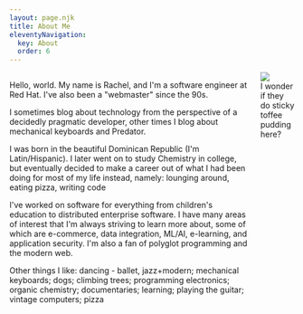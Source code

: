 ```yaml
---
layout: page.njk
title: About Me
eleventyNavigation:
  key: About
  order: 6
---
```


<div class="columns">
<section class="column is-three-quarters">

Hello, world. My name is Rachel, and I'm a software engineer at Red Hat. I've also been a "webmaster" since the 90s.

I sometimes blog about technology from the perspective of a decidedly pragmatic developer, other times I blog about mechanical keyboards and Predator.

I was born in the beautiful Dominican Republic (I'm Latin/Hispanic). I later went on to study Chemistry in college, but eventually decided to make a career out of what I had been doing for most of my life instead, namely: lounging around, eating pizza, writing code

I've worked on software for everything from children's education to distributed enterprise software. I have many areas of interest that I'm always striving to learn more about, some of which are e-commerce, data integration, ML/AI, e-learning, and application security. I'm also a fan of polyglot programming and the modern web.

<p class="marquee">
   <span>
   Other things I like: dancing - ballet, jazz+modern; mechanical keyboards; dogs; climbing trees; programming electronics; organic chemistry; documentaries; learning; playing the guitar; vintage computers; pizza
   </span>
 </p>
</section>

<aside class="column">
<div class="picture">
<div class="picture__border">
<img loading="lazy" src="/img/photos/rachel-cropped.jpg">
<figcaption>I wonder if they do sticky toffee pudding here?</figcaption>
</div>
</div>
</aside>
</div>


